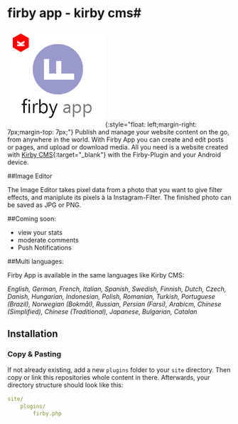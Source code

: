 # firby app - kirby cms#
![Logo](https://github.com/fabianschenk86/firby-app/blob/master/firby_logo.png){:style="float: left;margin-right: 7px;margin-top: 7px;"}
Publish and manage your website content on the go, from anywhere in the world. With Firby App you can create and edit posts or pages, and upload or download media. All you need is a website created with [Kirby CMS](https://getkirby.com/){:target="_blank"} with the Firby-Plugin and your Android device.

##Image Editor

The Image Editor takes pixel data from a photo that you want to give filter effects, and maniplute its pixels à la Instagram-Filter. 
The finished photo can be saved as JPG or PNG.

##Coming soon:
- view your stats
- moderate comments
- Push Notifications

##Multi languages:

Firby App is available in the same languages like Kirby CMS:

*English, German, French, Italian, Spanish, Swedish, Finnish, Dutch, Czech, Danish, Hungarian, Indonesian, Polish, Romanian, Turkish, Portuguese (Brazil), Norwegian (Bokmål), Russian, Persian (Farsi), Arabicm, Chinese (Simplified), Chinese (Traditional), Japanese, Bulgarian, Catalan*

## Installation

### Copy & Pasting

If not already existing, add a new `plugins` folder to your `site` directory. Then copy or link this repositories whole content in there. Afterwards, your directory structure should look like this:

```yaml
site/
	plugins/
		firby.php
```
